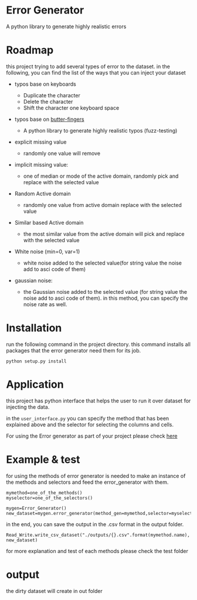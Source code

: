 # Error Generator
A python library to generate highly realistic errors
# Roadmap
this project trying to add several types of error to the dataset.
in the following, you can find the list of the ways that you can inject your dataset

- typos base on keyboards
    - Duplicate the character
    - Delete the character
    - Shift the character one keyboard space

- typos base on [butter-fingers](https://github.com/Decagon/butter-fingers)
    - A python library to generate highly realistic typos (fuzz-testing)
- explicit missing value
   - randomly one value will remove
- implicit missing value:
   - one of median or mode of the active domain, randomly pick and replace with the selected value
- Random Active domain
   - randomly one value from active domain replace with the selected value
- Similar based Active domain
    - the most similar value from the active domain will pick and replace with the selected value 
- White noise (min=0, var=1) 
    - white noise added to the selected value(for string value the noise add to asci code of them)
- gaussian noise:
    - the Gaussian noise added to the selected value (for string value the noise add to asci code of them).
    in this method, you can specify the noise rate as well.
    
# Installation
run the following command in the project directory.
this command installs all packages that the error generator need them for its job.
```
python setup.py install
```

# Application
this project has python interface that helps the user to run it over dataset for injecting the data.

in the ``` user_interface.py ``` you can specify the method that has been explained above and the selector for selecting the columns and cells.

For using the Error generator as part of your project please check [here](https://github.com/BigDaMa/error-generator/blob/master/Help.ipynb)

# Example & test

for using the methods of error generator is needed to make an instance of the methods and selectors and feed the error_generator with them.
``` 
mymethod=one_of_the_methods()
myselector=one_of_the_selectors()
```
```
mygen=Error_Generator()
new_dataset=mygen.error_generator(method_gen=mymethod,selector=myselector,percentage=50,dataset=dataset)
```
in the end, you can save the output in the .csv format in the output folder.

```
Read_Write.write_csv_dataset("./outputs/{}.csv".format(mymethod.name), new_dataset)
```
for more explanation and test of each methods please check the test folder

# output 
the dirty dataset will create in out folder
